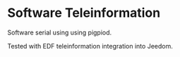 # Software Teleinformation
Software serial using using pigpiod.

Tested with EDF teleinformation integration into Jeedom.

